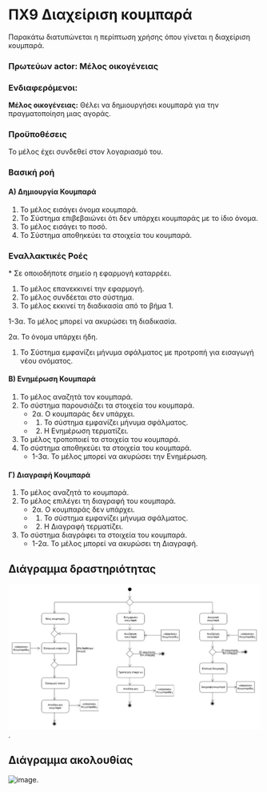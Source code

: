 # ΠΧ9 Διαχείριση κουμπαρά
Παρακάτω διατυπώνεται η περίπτωση χρήσης όπου γίνεται η διαχείριση κουμπαρά.

### Πρωτεύων actor: Μέλος οικογένειας

### Ενδιαφερόμενοι:

**Μέλος οικογένειας:** Θέλει να δημιουργήσει κουμπαρά για την πραγματοποίηση μιας αγοράς.

### Προϋποθέσεις
Το μέλος έχει συνδεθεί στον λογαριασμό του.


### Βασική ροή
#### Α) Δημιουργία Κουμπαρά 
1. Το μέλος εισάγει όνομα κουμπαρά.
2. Το Σύστημα επιβεβαιώνει ότι δεν υπάρχει κουμπαράς με το ίδιο όνομα. 
3. Το μέλος εισάγει το ποσό.
4. Το Σύστημα αποθηκεύει τα στοιχεία του κουμπαρά.

### Εναλλακτικές Ροές

\* Σε οποιοδήποτε σημείο η εφαρμογή καταρρέει.
1. Το μέλος επανεκκινεί την εφαρμογή.
2. Το μέλος συνδέεται στο σύστημα.
3. Το μέλος εκκινεί τη διαδικασία από το βήμα 1.
   
1-3α. Το μέλος μπορεί να ακυρώσει τη διαδικασία.

2α. Το όνομα υπάρχει ήδη. 
1. Το Σύστημα εμφανίζει μήνυμα σφάλματος με προτροπή για εισαγωγή νέου ονόματος.

#### B) Ενημέρωση Κουμπαρά 
1. Το μέλος αναζητά τον κουμπαρά.
2. Το σύστημα παρουσιάζει τα στοιχεία του κουμπαρά.
   * 2α. Ο κουμπαράς δεν υπάρχει.
   *    1. Το σύστημα εμφανίζει μήνυμα σφάλματος.
   *    2. Η Ενημέρωση τερματίζει.
3. Το μέλος τροποποιεί τα στοιχεία του κουμπαρά.
4. Το σύστημα αποθηκεύει τα στοιχεία του κουμπαρά.
   * 1-3α. Το μέλος μπορεί να ακυρώσει την Ενημέρωση.
  
#### Γ) Διαγραφή Κουμπαρά 
1. Το μέλος αναζητά το κουμπαρά.
2. Το μέλος επιλέγει τη διαγραφή του κουμπαρά.
   * 2α. Ο κουμπαράς δεν υπάρχει.
   *    1. Το σύστημα εμφανίζει μήνυμα σφάλματος.
   *    2. Η Διαγραφή τερματίζει.
3. Το σύστημα διαγράφει τα στοιχεία του κουμπαρά.
   * 1-2α. Το μέλος μπορεί να ακυρώσει τη Διαγραφή.

## Διάγραμμα δραστηριότητας
![image](/docs/markdown/uml/requirements/uc9-activity-diagram.jpg).

## Διάγραμμα ακολουθίας
![image](/docs/markdown/uml/requirements/).